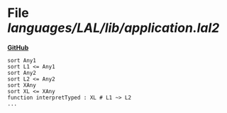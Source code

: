 # File _languages/LAL/lib/application.lal2_
**[GitHub](https://github.com/softlang/yas/blob/master/languages/LAL/lib/application.lal2)**
```
sort Any1
sort L1 <= Any1
sort Any2
sort L2 <= Any2
sort XAny
sort XL <= XAny
function interpretTyped : XL # L1 ~> L2
...
```
